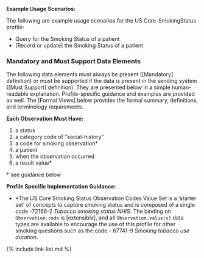
**Example Usage Scenarios:**

The following are example usage scenarios for the US Core-SmokingStatus
profile:

- Query for the Smoking Status of a patient
- [Record or update] the Smoking Status of a patient

### Mandatory and Must Support Data Elements

The following data elements must always be present ([Mandatory] definition) or must be supported if the data is present in the sending system ([Must Support] definition). They are presented below in a simple human-readable explanation. Profile-specific guidance and examples are provided as well. The [Formal Views] below provides the formal summary, definitions, and terminology requirements.

**Each Observation Must Have:**

1.  a status
1.  a category code of "social-history"
1.  a code for smoking observation*
1.  a patient
1.  when the observation occurred
2.  a result value*

\* see guidance below

**Profile Specific Implementation Guidance:**

- \*The US Core Smoking Status Observation Codes Value Set is a ‘starter set’ of concepts to capture smoking status and is composed of a single code -72166-2 *Tobacco smoking status NHIS*.  The binding on `Observation.code` is [extensible], and all `Observation.value[x]` data types are available to encourage the use of this profile for other smoking questions such as the code - 67741-9 *Smoking tobacco use duration*.

{% include link-list.md %}
